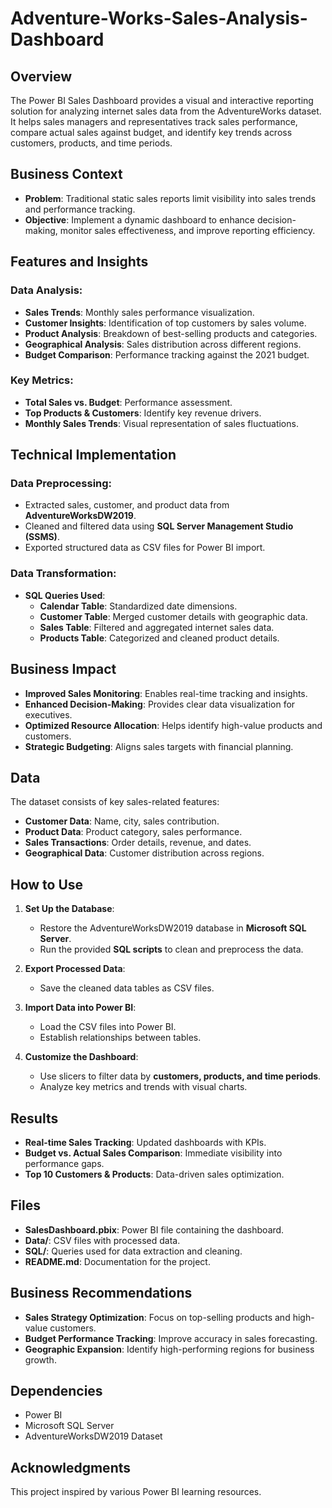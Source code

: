 # Adventure-Works-Sales-Analysis-Dashboard

## Overview
The Power BI Sales Dashboard provides a visual and interactive reporting solution for analyzing internet sales data from the AdventureWorks dataset. It helps sales managers and representatives track sales performance, compare actual sales against budget, and identify key trends across customers, products, and time periods.

## Business Context
- **Problem**: Traditional static sales reports limit visibility into sales trends and performance tracking.
- **Objective**: Implement a dynamic dashboard to enhance decision-making, monitor sales effectiveness, and improve reporting efficiency.

## Features and Insights
### Data Analysis:
- **Sales Trends**: Monthly sales performance visualization.
- **Customer Insights**: Identification of top customers by sales volume.
- **Product Analysis**: Breakdown of best-selling products and categories.
- **Geographical Analysis**: Sales distribution across different regions.
- **Budget Comparison**: Performance tracking against the 2021 budget.

### Key Metrics:
- **Total Sales vs. Budget**: Performance assessment.
- **Top Products & Customers**: Identify key revenue drivers.
- **Monthly Sales Trends**: Visual representation of sales fluctuations.

## Technical Implementation
### Data Preprocessing:
- Extracted sales, customer, and product data from **AdventureWorksDW2019**.
- Cleaned and filtered data using **SQL Server Management Studio (SSMS)**.
- Exported structured data as CSV files for Power BI import.

### Data Transformation:
- **SQL Queries Used**:
  - **Calendar Table**: Standardized date dimensions.
  - **Customer Table**: Merged customer details with geographic data.
  - **Sales Table**: Filtered and aggregated internet sales data.
  - **Products Table**: Categorized and cleaned product details.

## Business Impact
- **Improved Sales Monitoring**: Enables real-time tracking and insights.
- **Enhanced Decision-Making**: Provides clear data visualization for executives.
- **Optimized Resource Allocation**: Helps identify high-value products and customers.
- **Strategic Budgeting**: Aligns sales targets with financial planning.

## Data
The dataset consists of key sales-related features:
- **Customer Data**: Name, city, sales contribution.
- **Product Data**: Product category, sales performance.
- **Sales Transactions**: Order details, revenue, and dates.
- **Geographical Data**: Customer distribution across regions.

## How to Use
1. **Set Up the Database**:
   - Restore the AdventureWorksDW2019 database in **Microsoft SQL Server**.
   - Run the provided **SQL scripts** to clean and preprocess the data.

2. **Export Processed Data**:
   - Save the cleaned data tables as CSV files.

3. **Import Data into Power BI**:
   - Load the CSV files into Power BI.
   - Establish relationships between tables.

4. **Customize the Dashboard**:
   - Use slicers to filter data by **customers, products, and time periods**.
   - Analyze key metrics and trends with visual charts.

## Results
- **Real-time Sales Tracking**: Updated dashboards with KPIs.
- **Budget vs. Actual Sales Comparison**: Immediate visibility into performance gaps.
- **Top 10 Customers & Products**: Data-driven sales optimization.

## Files
- **SalesDashboard.pbix**: Power BI file containing the dashboard.
- **Data/**: CSV files with processed data.
- **SQL/**: Queries used for data extraction and cleaning.
- **README.md**: Documentation for the project.

## Business Recommendations
- **Sales Strategy Optimization**: Focus on top-selling products and high-value customers.
- **Budget Performance Tracking**: Improve accuracy in sales forecasting.
- **Geographic Expansion**: Identify high-performing regions for business growth.

## Dependencies
- Power BI
- Microsoft SQL Server
- AdventureWorksDW2019 Dataset

## Acknowledgments
This project inspired by various Power BI learning resources.

